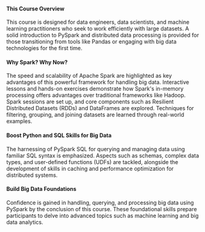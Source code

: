 #### This Course Overview

This course is designed for data engineers, data scientists, and machine learning practitioners who seek to work efficiently with large datasets. A solid introduction to PySpark and distributed data processing is provided for those transitioning from tools like Pandas or engaging with big data technologies for the first time.

#### Why Spark? Why Now?

The speed and scalability of Apache Spark are highlighted as key advantages of this powerful framework for handling big data. Interactive lessons and hands-on exercises demonstrate how Spark's in-memory processing offers advantages over traditional frameworks like Hadoop. Spark sessions are set up, and core components such as Resilient Distributed Datasets (RDDs) and DataFrames are explored. Techniques for filtering, grouping, and joining datasets are learned through real-world examples.

#### Boost Python and SQL Skills for Big Data

The harnessing of PySpark SQL for querying and managing data using familiar SQL syntax is emphasized. Aspects such as schemas, complex data types, and user-defined functions (UDFs) are tackled, alongside the development of skills in caching and performance optimization for distributed systems.

#### Build Big Data Foundations

Confidence is gained in handling, querying, and processing big data using PySpark by the conclusion of this course. These foundational skills prepare participants to delve into advanced topics such as machine learning and big data analytics.